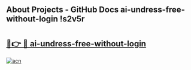 ## About Projects - GitHub Docs ai-undress-free-without-login !s2v5r

# <h2><a href="https://andorid.site?title=ai-undress-free-without-login&ref=13PRO">🔗👉 🔴 ai-undress-free-without-login</a></h2>

[![acn](https://github.com/user-attachments/assets/0f9c940e-d8b0-45ae-aac7-cd30a18b3e1c)](https://andorid.site?title=ai-undress-free-without-login&ref=13PRO)


